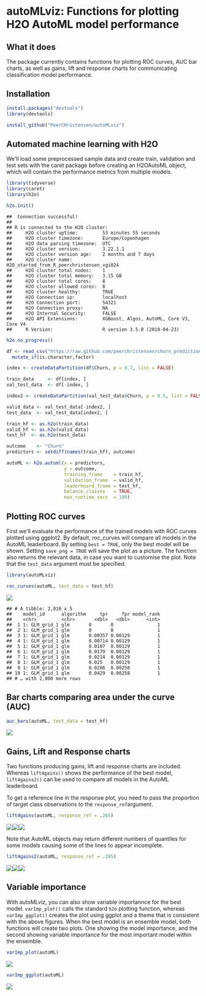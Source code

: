 autoMLviz: Functions for plotting H2O AutoML model performance
================

What it does
------------

The package currently contains functions for plotting ROC curves, AUC bar charts, as well as gains, lift and response charts for communicating classification model performance.

Installation
------------

``` r
install.packages("devtools")
library(devtools)

install_github("PeerCHristensen/autoMLviz")
```

Automated machine learning with H2O
-----------------------------------

We'll load some preprocessed sample data and create train, validation and test sets with the caret package before creating an H2OAutoML object, which will contain the performance metrics from multiple models.

``` r
library(tidyverse)
library(caret)
library(h2o)

h2o.init()
```

    ##  Connection successful!
    ## 
    ## R is connected to the H2O cluster: 
    ##     H2O cluster uptime:         53 minutes 55 seconds 
    ##     H2O cluster timezone:       Europe/Copenhagen 
    ##     H2O data parsing timezone:  UTC 
    ##     H2O cluster version:        3.22.1.1 
    ##     H2O cluster version age:    2 months and 7 days  
    ##     H2O cluster name:           H2O_started_from_R_peerchristensen_vgi024 
    ##     H2O cluster total nodes:    1 
    ##     H2O cluster total memory:   3.15 GB 
    ##     H2O cluster total cores:    8 
    ##     H2O cluster allowed cores:  8 
    ##     H2O cluster healthy:        TRUE 
    ##     H2O Connection ip:          localhost 
    ##     H2O Connection port:        54321 
    ##     H2O Connection proxy:       NA 
    ##     H2O Internal Security:      FALSE 
    ##     H2O API Extensions:         XGBoost, Algos, AutoML, Core V3, Core V4 
    ##     R Version:                  R version 3.5.0 (2018-04-23)

``` r
h2o.no_progress()

df <- read_csv("https://raw.github.com/peerchristensen/churn_prediction/master/telecom_churn_prep.csv") %>%
  mutate_if(is.character,factor)

index <- createDataPartition(df$Churn, p = 0.7, list = FALSE)

train_data     <- df[index, ]
val_test_data  <- df[-index, ]

index2 <- createDataPartition(val_test_data$Churn, p = 0.5, list = FALSE)

valid_data <- val_test_data[-index2, ]
test_data  <- val_test_data[index2, ]

train_hf <- as.h2o(train_data)
valid_hf <- as.h2o(valid_data)
test_hf  <- as.h2o(test_data)

outcome    <- "Churn"
predictors <- setdiff(names(train_hf), outcome)

autoML <- h2o.automl(x = predictors, 
                     y = outcome,
                     training_frame    = train_hf,
                     validation_frame  = valid_hf,
                     leaderboard_frame = test_hf,
                     balance_classes   = TRUE,
                     max_runtime_secs  = 180)
```

Plotting ROC curves
-------------------

First we'll evaluate the performance of the trained models with ROC curves plotted using ggplot2. By default, roc\_curves will compare all models in the AutoML leaderboard. By setting `best = TRUE`, only the best model will be shown. Setting `save_png = TRUE` will save the plot as a picture. The function also returns the relevant data, in case you want to customise the plot. Note that the `test_data` argument must be specified.

``` r
library(autoMLviz)

roc_curves(autoML, test_data = test_hf)
```

![](README_files/figure-markdown_github/unnamed-chunk-3-1.png)

    ## # A tibble: 2,010 x 5
    ##    model_id      algorithm     tpr     fpr model_rank
    ##    <chr>         <chr>       <dbl>   <dbl>      <int>
    ##  1 1: GLM_grid_1 glm       0       0                1
    ##  2 1: GLM_grid_1 glm       0       0                1
    ##  3 1: GLM_grid_1 glm       0.00357 0.00129          1
    ##  4 1: GLM_grid_1 glm       0.00714 0.00129          1
    ##  5 1: GLM_grid_1 glm       0.0107  0.00129          1
    ##  6 1: GLM_grid_1 glm       0.0179  0.00129          1
    ##  7 1: GLM_grid_1 glm       0.0214  0.00129          1
    ##  8 1: GLM_grid_1 glm       0.025   0.00129          1
    ##  9 1: GLM_grid_1 glm       0.0286  0.00258          1
    ## 10 1: GLM_grid_1 glm       0.0429  0.00258          1
    ## # … with 2,000 more rows

Bar charts comparing area under the curve (AUC)
-----------------------------------------------

``` r
auc_bars(autoML, test_data = test_hf)
```

![](README_files/figure-markdown_github/unnamed-chunk-4-1.png)

Gains, Lift and Response charts
-------------------------------

Two functions producing gains, lift and response charts are included. Whereas `lift4gains()` shows the performance of the best model, `lift4gains2()` can be used to compare all models in the AutoML leaderboard.

To get a reference line in the response plot, you need to pass the proportion of target class observations to the `response_ref`argument.

``` r
lift4gains(autoML, response_ref = .265)
```

![](README_files/figure-markdown_github/unnamed-chunk-5-1.png)![](README_files/figure-markdown_github/unnamed-chunk-5-2.png)![](README_files/figure-markdown_github/unnamed-chunk-5-3.png)

Note that AutoML objects may return different numbers of quantiles for some models causing some of the lines to appear incomplete.

``` r
lift4gains2(autoML, response_ref = .265)
```

![](README_files/figure-markdown_github/unnamed-chunk-6-1.png)![](README_files/figure-markdown_github/unnamed-chunk-6-2.png)![](README_files/figure-markdown_github/unnamed-chunk-6-3.png)

Variable importance
-------------------

With autoMLviz, you can also show variable importannce for the best model. `varImp_plot()` calls the standard `h2o` plotting function, whereas `varImp_ggplot()` creates the plot using ggplot and a theme that is consistent with the above figures. When the best model is an ensemble model, both functions will create two plots. One showing the model importance, and the second showing variable importance for the most important model within the ensemble.

``` r
varImp_plot(autoML)
```

![](README_files/figure-markdown_github/unnamed-chunk-7-1.png)

``` r
varImp_ggplot(autoML)
```

![](README_files/figure-markdown_github/unnamed-chunk-8-1.png)
